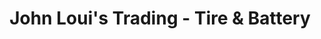 ---
title: "John Loui's Trading - Tire & Battery"
url: /tanay/john-louis-trading-tire-and-battery/
shop: general
---